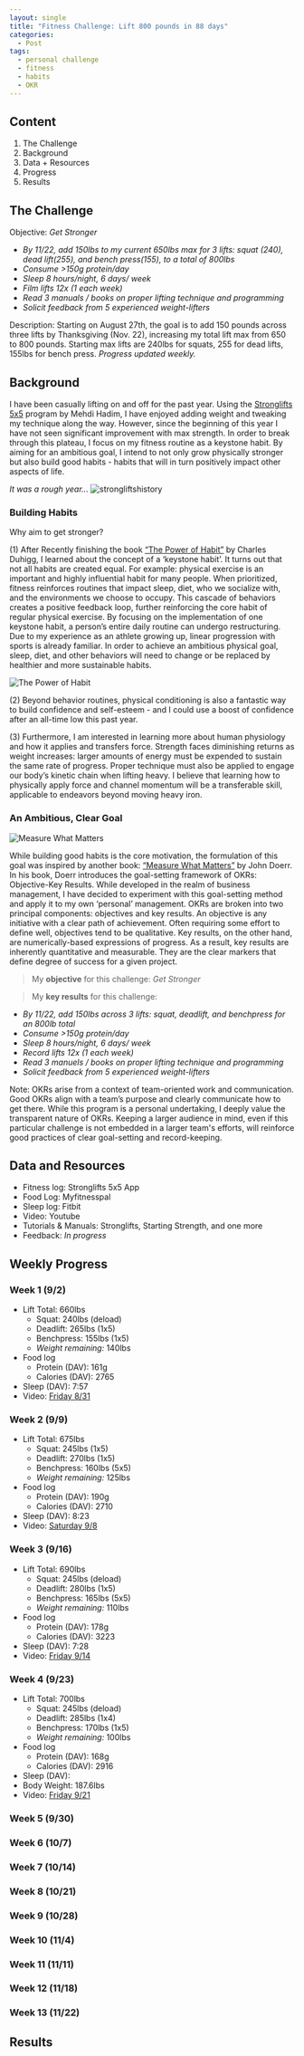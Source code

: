 ```yaml
---
layout: single
title: "Fitness Challenge: Lift 800 pounds in 88 days"
categories:
  - Post
tags:
  - personal challenge
  - fitness
  - habits
  - OKR
---
```


## Content
 
 1. The Challenge
 2. Background 
 3. Data + Resources
 4. Progress
 5. Results

## The Challenge

Objective: _Get Stronger_
 * _By 11/22, add 150lbs to my current 650lbs max for 3 lifts: squat (240), dead lift(255), and bench press(155), to a total of 800lbs_ 
 * _Consume >150g protein/day_
 * _Sleep 8 hours/night, 6 days/ week_
 * _Film lifts 12x (1 each week)_
 * _Read 3 manuals / books on proper lifting technique and programming_
 * _Solicit feedback from 5 experienced weight-lifters_


 Description: Starting on August 27th, the goal is to add 150 pounds across three lifts by Thanksgiving (Nov. 22), increasing my total lift max from 650 to 800 pounds. Starting max lifts are 240lbs for squats, 255 for dead lifts, 155lbs for bench press.  _Progress updated weekly._

## Background

I have been casually lifting on and off for the past year. Using the [Stronglifts 5x5](https://stronglifts.com/) program by Mehdi Hadim, I have enjoyed adding weight and tweaking my technique along the way. However, since the beginning of this year I have not seen significant improvement with max strength. In order to break through this plateau, I focus on my fitness routine as a keystone habit. By aiming for an ambitious goal, I intend to not only grow physically stronger but also build good habits - habits that will in turn positively impact other aspects of life. 

_It was a rough year..._ ![strongliftshistory](/assets/images/strongliftshistory.png)

### Building Habits

Why aim to get stronger? 

(1) After Recently finishing the book [“The Power of Habit”](https://charlesduhigg.com/the-power-of-habit/) by Charles Duhigg, I learned about the concept of a ‘keystone habit’. It turns out that not all habits are created equal. For example: physical exercise is an important and highly influential habit for many people. When prioritized, fitness reinforces routines that impact sleep, diet, who we socialize with, and the environments we choose to occupy. This cascade of behaviors creates a positive feedback loop, further reinforcing the core habit of regular physical exercise. By focusing on the implementation of one keystone habit, a person’s entire daily routine can undergo restructuring. Due to my experience as an athlete growing up, linear progression with sports is already familiar. In order to achieve an ambitious physical goal, sleep, diet, and other behaviors will need to change or be replaced by healthier and more sustainable habits.

![The Power of Habit](/assets/images/powerofhabitimage.jpg)

(2) Beyond behavior routines, physical conditioning is also a fantastic way to build confidence and self-esteem - and I could use a boost of confidence after an all-time low this past year. 

(3) Furthermore, I am interested in learning more about human physiology and how it applies and transfers force. Strength faces diminishing returns as weight increases: larger amounts of energy must be expended to sustain the same rate of progress. Proper technique must also be applied to engage our body’s kinetic chain when lifting heavy. I believe that learning how to physically apply force and channel momentum will be a transferable skill, applicable to endeavors beyond moving heavy iron.

### An Ambitious, Clear Goal

![Measure What Matters](/assets/images/measurewhatmattersimage.jpeg)

While building good habits is the core motivation, the formulation of this goal was inspired by another book: [“Measure What Matters”](https://www.whatmatters.com/) by John Doerr. In his book, Doerr introduces the goal-setting framework of OKRs: Objective-Key Results. While developed in the realm of business management, I have decided to experiment with this goal-setting method and apply it to my own ‘personal’ management. OKRs are broken into two principal components: objectives and key results. An objective is any initiative with a clear path of achievement. Often requiring some effort to define well, objectives tend to be qualitative. Key results, on the other hand, are numerically-based expressions of progress. As a result, key results are inherently quantitative and measurable. They are the clear markers that define degree of success for a given project.

> My **objective** for this challenge: _Get Stronger_

> My **key results** for this challenge:
 * _By 11/22, add 150lbs across 3 lifts: squat, deadlift, and benchpress for an 800lb total_
 * _Consume >150g protein/day_
 * _Sleep 8 hours/night, 6 days/ week_
 * _Record lifts 12x (1 each week)_
 * _Read 3 manuels / books on proper lifting technique and programming_
 * _Solicit feedback from 5 experienced weight-lifters_


Note: OKRs arise from a context of team-oriented work and communication. Good OKRs align with a team’s purpose and clearly communicate how to get there. While this program is a personal undertaking, I deeply value the transparent nature of OKRs. Keeping a larger audience in mind, even if this particular challenge is not embedded in a larger team's efforts, will reinforce good practices of clear goal-setting and record-keeping.

## Data and Resources

 * Fitness log: Stronglifts 5x5 App
 * Food Log: Myfitnesspal
 * Sleep log: Fitbit
 * Video: Youtube
 * Tutorials & Manuals: Stronglifts, Starting Strength, and one more
 * Feedback: _In progress_

## Weekly Progress 

### Week 1 (9/2)

 * Lift Total: 660lbs
   * Squat: 240lbs (deload)
   * Deadlift: 265lbs (1x5)
   * Benchpress: 155lbs (1x5)
   * _Weight remaining:_ 140lbs
 * Food log
   * Protein (DAV): 161g
   * Calories (DAV): 2765
 * Sleep (DAV): 7:57
 * Video:
 	[Friday 8/31](https://www.youtube.com/watch?v=WtfAwK4DsyQ&t=178s)

### Week 2 (9/9)

 * Lift Total: 675lbs
   * Squat: 245lbs (1x5)
   * Deadlift: 270lbs (1x5)
   * Benchpress: 160lbs (5x5)
   * _Weight remaining:_ 125lbs
 * Food log
   * Protein (DAV): 190g
   * Calories (DAV): 2710
 * Sleep (DAV): 8:23
 * Video:
 	[Saturday 9/8](https://www.youtube.com/watch?v=f6t-gu9pBUY)

### Week 3 (9/16)

 * Lift Total: 690lbs
   * Squat: 245lbs (deload)
   * Deadlift: 280lbs (1x5)
   * Benchpress: 165lbs (5x5)
   * _Weight remaining:_ 110lbs
 * Food log
   * Protein (DAV): 178g
   * Calories (DAV): 3223
 * Sleep (DAV): 7:28
 * Video:
  [Friday 9/14](https://youtu.be/I6ijmghDeEs)

### Week 4 (9/23)

 * Lift Total: 700lbs
   * Squat: 245lbs (deload)
   * Deadlift: 285lbs (1x4)
   * Benchpress: 170lbs (1x5)
   * _Weight remaining:_ 100lbs
 * Food log
   * Protein (DAV): 168g
   * Calories (DAV): 2916
 * Sleep (DAV): 
 * Body Weight: 187.6lbs
 * Video:
  [Friday 9/21](https://youtu.be/i4_xd-HRe-8)

### Week 5 (9/30)
### Week 6 (10/7)
### Week 7 (10/14)
### Week 8 (10/21)
### Week 9 (10/28)
### Week 10 (11/4)
### Week 11 (11/11)
### Week 12 (11/18)
### Week 13 (11/22)

## Results




